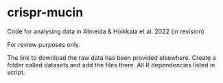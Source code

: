 # crispr-mucin
Code for analysing data in Almeida &amp; Hoikkala et al. 2022 (in revision)

For review purposes only.

The link to download the raw data has been provided elsewhere. Create a folder called datasets and add the files there. All R dependencies listed in script.
